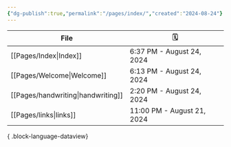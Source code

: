 ```yaml
---
{"dg-publish":true,"permalink":"/pages/index/","created":"2024-08-24"}
---
```


| File                                  | 🗓️                        |
| ------------------------------------- | -------------------------- |
| [[Pages/Index\|Index]]             | 6:37 PM - August 24, 2024  |
| [[Pages/Welcome\|Welcome]]         | 6:13 PM - August 24, 2024  |
| [[Pages/handwriting\|handwriting]] | 2:20 PM - August 24, 2024  |
| [[Pages/links\|links]]             | 11:00 PM - August 21, 2024 |

{ .block-language-dataview}
